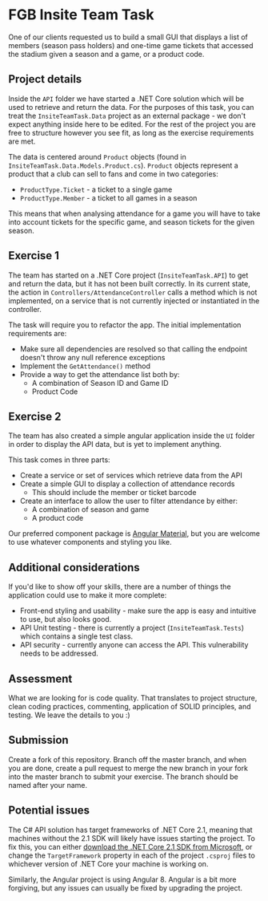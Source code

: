 # FGB Insite Team Task

One of our clients requested us to build a small GUI that displays a list of members (season pass holders) and one-time game tickets that accessed the stadium given a season and a game, or a product code.

## Project details

Inside the `API` folder we have started a .NET Core solution which will be used to retrieve and return the data. For the purposes of this task, you can treat the `InsiteTeamTask.Data` project as an external package - we don't expect anything inside here to be edited. For the rest of the project you are free to structure however you see fit, as long as the exercise requirements are met.

The data is centered around `Product` objects (found in `InsiteTeamTask.Data.Models.Product.cs`). `Product` objects represent a product that a club can sell to fans and come in two categories:
- `ProductType.Ticket` - a ticket to a single game
- `ProductType.Member` - a ticket to all games in a season

This means that when analysing attendance for a game you will have to take into account tickets for the specific game, and season tickets for the given season.

## Exercise 1

The team has started on a .NET Core project (`InsiteTeamTask.API`) to get and return the data, but it has not been built correctly. In its current state, the action in `Controllers/AttendanceController` calls a method which is not implemented, on a service that is not currently injected or instantiated in the controller.

The task will require you to refactor the app. The initial implementation requirements are:

- Make sure all dependencies are resolved so that calling the endpoint doesn't throw any null reference exceptions
- Implement the `GetAttendance()` method
- Provide a way to get the attendance list both by:
  - A combination of Season ID and Game ID
  - Product Code

## Exercise 2

The team has also created a simple angular application inside the `UI` folder in order to display the API data, but is yet to implement anything.

This task comes in three parts:
- Create a service or set of services which retrieve data from the API
- Create a simple GUI to display a collection of attendance records
  - This should include the member or ticket barcode
- Create an interface to allow the user to filter attendance by either:
  - A combination of season and game
  - A product code

Our preferred component package is [Angular Material](https://material.angular.io/), but you are welcome to use whatever components and styling you like.

## Additional considerations
If you'd like to show off your skills, there are a number of things the application could use to make it more complete:

- Front-end styling and usability - make sure the app is easy and intuitive to use, but also looks good.
- API Unit testing - there is currently a project (`InsiteTeamTask.Tests`) which contains a single test class.
- API security - currently anyone can access the API. This vulnerability needs to be addressed.

## Assessment
What we are looking for is code quality. That translates to project structure, clean coding practices, commenting, application of SOLID principles, and testing. We leave the details to you :)

## Submission
Create a fork of this repository. Branch off the master branch, and when you are done, create a pull request to merge the new branch in your fork into the master branch to submit your exercise. The branch should be named after your name.

## Potential issues
The C# API solution has target frameworks of .NET Core 2.1, meaning that machines without the 2.1 SDK will likely have issues starting the project. To fix this, you can either [download the .NET Core 2.1 SDK from Microsoft](https://dotnet.microsoft.com/download/dotnet/2.1), or change the `TargetFramework` property in each of the project `.csproj` files to whichever version of .NET Core your machine is working on.

Similarly, the Angular project is using Angular 8. Angular is a bit more forgiving, but any issues can usually be fixed by upgrading the project.
